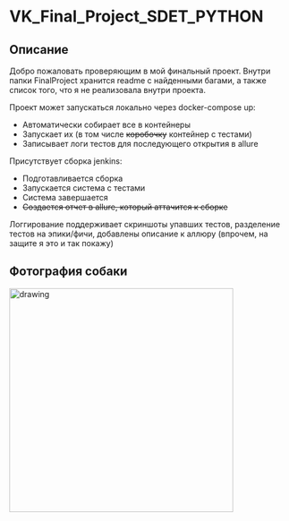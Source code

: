 # VK_Final_Project_SDET_PYTHON

## Описание
Добро пожаловать проверяющим в мой финальный проект. Внутри папки FinalProject хранится readme с найденными багами, а также список того, что я не реализовала внутри проекта.

Проект может запускаться локально через docker-compose up:
- Автоматически собирает все в контейнеры
- Запускает их (в том числе ~~коробочку~~ контейнер с тестами)
- Записывает логи тестов для последующего открытия в allure

Присутствует сборка jenkins:
- Подготавливается сборка
- Запускается система с тестами
- Система завершается
- ~~Cоздается отчет в allure, который аттачится к сборке~~

Логгирование поддерживает скриншоты упавших тестов, разделение тестов на эпики/фичи, добавлены описание к аллюру (впрочем, на защите я это и так покажу)

## Фотография собаки


<img src="https://user-images.githubusercontent.com/41043489/169814940-d8def2ad-4ed5-4280-9ba9-b291fcb238d1.png" alt="drawing" width="400"/>

